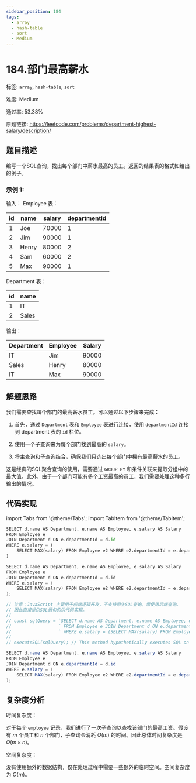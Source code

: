 ```yaml
---
sidebar_position: 184
tags:
  - array
  - hash-table
  - sort
  - Medium
---
```


# 184.部门最高薪水

标签: `array`, `hash-table`, `sort`

难度: Medium

通过率: 53.38%

原题链接: https://leetcode.com/problems/department-highest-salary/description/

## 题目描述
编写一个SQL查询，找出每个部门中薪水最高的员工。返回的结果表的格式如给出的例子。

### 示例 1:
输入：
Employee 表：

| id | name  | salary | departmentId |
|----|-------|--------|--------------|
| 1  | Joe   | 70000  | 1            |
| 2  | Jim   | 90000  | 1            |
| 3  | Henry | 80000  | 2            |
| 4  | Sam   | 60000  | 2            |
| 5  | Max   | 90000  | 1            |

Department 表：

| id | name  |
|----|-------|
| 1  | IT    |
| 2  | Sales |

输出：

| Department | Employee | Salary |
|------------|----------|--------|
| IT         | Jim      | 90000  |
| Sales      | Henry    | 80000  |
| IT         | Max      | 90000  |

## 解题思路
我们需要查找每个部门的最高薪水员工。可以通过以下步骤来完成：

1. 首先，通过 `Department` 表和 `Employee` 表进行连接，使用 `departmentId` 连接到 department 表的 `id` 栏位。

2. 使用一个子查询来为每个部门找到最高的 `salary`。

3. 将主查询和子查询结合，确保我们只选出每个部门中拥有最高薪水的员工。

这是经典的SQL聚合查询的使用，需要通过 `GROUP BY` 和条件关联来提取分组中的最大值。此外，由于一个部门可能有多个工资最高的员工，我们需要处理这种多行输出的情况。

## 代码实现
import Tabs from '@theme/Tabs';
import TabItem from '@theme/TabItem';

<Tabs>
<TabItem value="python" label="Python">

```python
SELECT d.name AS Department, e.name AS Employee, e.salary AS Salary
FROM Employee e
JOIN Department d ON e.departmentId = d.id
WHERE e.salary = (
    SELECT MAX(salary) FROM Employee e2 WHERE e2.departmentId = e.departmentId
)
```

</TabItem>
<TabItem value="cpp" label="C++">

```cpp
SELECT d.name AS Department, e.name AS Employee, e.salary AS Salary
FROM Employee e
JOIN Department d ON e.departmentId = d.id
WHERE e.salary = (
    SELECT MAX(salary) FROM Employee e2 WHERE e2.departmentId = e.departmentId
);
```

</TabItem>
<TabItem value="javascript" label="JavaScript">

```javascript
// 注意：JavaScript 主要用于前端逻辑开发，不支持原生SQL查询。需使用后端查询。
// 因此直接提供SQL语句的伪代码实现。
// 
// const sqlQuery = `SELECT d.name AS Department, e.name AS Employee, e.salary AS Salary` +
//                  ` FROM Employee e JOIN Department d ON e.departmentId = d.id` +
//                  ` WHERE e.salary = (SELECT MAX(salary) FROM Employee e2 WHERE e2.departmentId = e.departmentId)`;
//
// executeSQL(sqlQuery); // This method hypothetically executes SQL on the backend.
```

</TabItem>
<TabItem value="java" label="Java">

```java
SELECT d.name AS Department, e.name AS Employee, e.salary AS Salary
FROM Employee e
JOIN Department d ON e.departmentId = d.id
WHERE e.salary = (
    SELECT MAX(salary) FROM Employee e2 WHERE e2.departmentId = e.departmentId
);
```

</TabItem>
</Tabs>

## 复杂度分析
时间复杂度：

对于每个 `employee` 记录，我们进行了一次子查询以查找该部门的最高工资。假设有 $m$ 个员工和 $n$ 个部门，子查询会消耗 $O(m)$ 的时间。因此总体时间复杂度是 $O(m \times n)$。


空间复杂度：

没有使用额外的数据结构，仅在处理过程中需要一些额外的临时空间。空间复杂度为 $O(m)$。
